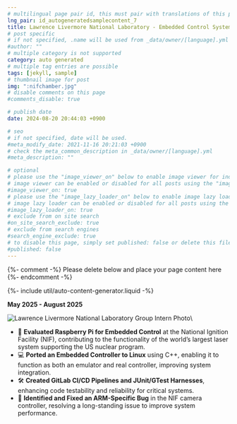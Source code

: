 ```yaml
---
# multilingual page pair id, this must pair with translations of this page. (This name must be unique)
lng_pair: id_autogeneratedsamplecontent_7
title: Lawrence Livermore National Laboratory - Embedded Control Systems Intern
# post specific
# if not specified, .name will be used from _data/owner/[language].yml
#author: ""
# multiple category is not supported
category: auto generated
# multiple tag entries are possible
tags: [jekyll, sample]
# thumbnail image for post
img: ":nifchamber.jpg"
# disable comments on this page
#comments_disable: true

# publish date
date: 2024-08-20 20:44:03 +0900

# seo
# if not specified, date will be used.
#meta_modify_date: 2021-11-16 20:21:03 +0900
# check the meta_common_description in _data/owner/[language].yml
#meta_description: ""

# optional
# please use the "image_viewer_on" below to enable image viewer for individual pages or posts (_posts/ or [language]/_posts folders).
# image viewer can be enabled or disabled for all posts using the "image_viewer_posts: true" setting in _data/conf/main.yml.
#image_viewer_on: true
# please use the "image_lazy_loader_on" below to enable image lazy loader for individual pages or posts (_posts/ or [language]/_posts folders).
# image lazy loader can be enabled or disabled for all posts using the "image_lazy_loader_posts: true" setting in _data/conf/main.yml.
#image_lazy_loader_on: true
# exclude from on site search
#on_site_search_exclude: true
# exclude from search engines
#search_engine_exclude: true
# to disable this page, simply set published: false or delete this file
#published: false
---
```


{%- comment -%} Please delete below and place your page content here {%- endcomment -%}

{%- include util/auto-content-generator.liquid -%}

<!-- outline-start -->

**May 2025 - August 2025**

![Lawrence Livermore National Laboratory Group Intern Photo](:llnlpeeps.jpg)\

- 🚀 **Evaluated Raspberry Pi for Embedded Control** at the National Ignition Facility (NIF), contributing to the functionality of the world’s largest laser system supporting the US nuclear program.  
- 💻 **Ported an Embedded Controller to Linux** using C++, enabling it to function as both an emulator and real controller, improving system integration.  
- 🛠️ **Created GitLab CI/CD Pipelines and JUnit/GTest Harnesses**, enhancing code testability and reliability for critical systems.  
- 🐞 **Identified and Fixed an ARM-Specific Bug** in the NIF camera controller, resolving a long-standing issue to improve system performance.



<!-- outline-end -->

